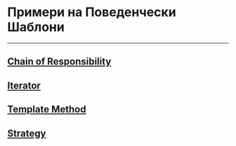 # Примери на Поведенчески Шаблони

---

## [Chain of Responsibility](./Chain%20of%20Responsibility/)

## [Iterator](./Iterator/)

## [Template Method](./Template%20Method/)

## [Strategy](./Strategy/)
